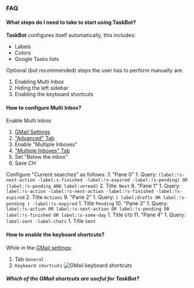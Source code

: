### FAQ
#### What steps do I need to take to start using TaskBot?
**TaskBot** configures itself automatically, this includes:
* Labels
* Colors
* Google Tasks lists

Optional (but recommended) steps the user has to perform manually are:
1. Enabling Multi Inbox
2. Hiding the left sidebar
3. Enabling the keyboard shortcuts
#### How to configure Multi Inbox?
Enable Multi Inbox:
1.  [GMail Settings](https://mail.google.com/mail/u/0/#settings/general)
2.  ["Advanced" Tab](https://mail.google.com/mail/u/0/#settings/labs)
3.  Enable "Multiple Inboxes"
4.  ["Multiple Inboxes" Tab](https://mail.google.com/mail/u/0/#settings/lighttlist)
5.  Set "Below the inbox"
6. Save CH

Configure "Current searches" as follows:
7. "Pane 0"
	1. Query: `(label:!s-next-action -label:s-finished -label:!s-expired -label:!s-pending) OR (label:!s-pending AND label:unread)`
	2. Title: `Next`
8.  "Pane 1" 
	1. Query: `label:!s-action -label:!s-next-action -label:!s-finished -label:!s-expired`
	2. Title `Actions`
9. "Pane 2"
	1. Query: `( label:drafts OR label:!s-pending ) -label:!s-expired`
	1. Title `Pending`
10.  "Pane 3"
	1. Query: `label:!s-action OR label:!s-next-action OR label:!s-pending OR label:!s-finished OR label:!s-some-day`
	1. Title `GTD`
11.  "Pane 4"
	1. Query: `label:sent -label:chats`
	1. Title `Sent`
#### How to enable the keyboard shortcuts?
While in the [GMail settings](https://mail.google.com/mail/u/0/#settings/general):
1. Tab `General`
2. `Keyboard shortcuts`
![GMail keyboard shortcuts](/static/images/gmail-keyboard.png)
##### Which of the GMail shortcuts are useful for TaskBot?
<!--stackedit_data:
eyJoaXN0b3J5IjpbMTUxNjY5MDYwNywxMTg1NDIxNTAyXX0=
-->